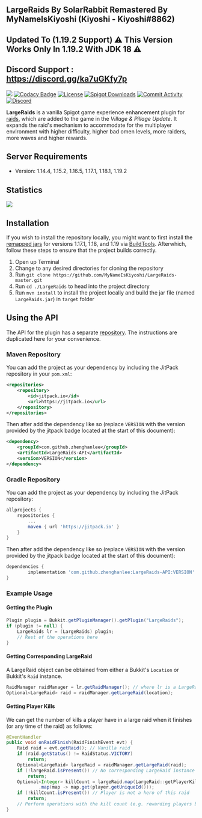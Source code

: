 ## LargeRaids By SolarRabbit Remastered By MyNameIsKiyoshi (Kiyoshi - Kiyoshi#8862)
## Updated To (1.19.2 Support) ⚠ This Version Works Only In 1.19.2 With JDK 18 ⚠
## Discord Support : https://discord.gg/ka7uGKfy7p

[![](https://jitpack.io/v/zhenghanlee/LargeRaids-API.svg)](https://github.com/zhenghanlee/LargeRaids-API)
[![Codacy Badge](https://app.codacy.com/project/badge/Grade/e2b8ef0d41e3404b91a62a35196c7e9e)](https://www.codacy.com/gh/zhenghanlee/LargeRaids/dashboard?utm_source=github.com&utm_medium=referral&utm_content=zhenghanlee/LargeRaids&utm_campaign=Badge_Grade)
[![License](https://img.shields.io/github/license/zhenghanlee/LargeRaids)](https://img.shields.io/github/license/zhenghanlee/LargeRaids)
[![Spigot Downloads](http://badge.henrya.org/spigotbukkit/downloads?spigot=95422&name=spigot_downloads)](https://www.spigotmc.org/resources/largeraids-1-14-x-1-17-x.95422/)
[![Commit Activity](https://img.shields.io/github/commit-activity/m/zhenghanlee/LargeRaids)](https://img.shields.io/github/commit-activity/m/zhenghanlee/LargeRaids)
[![Discord](https://img.shields.io/discord/846941711741222922.svg?logo=discord)](https://discord.gg/YSv7pptDjE)

**LargeRaids** is a vanilla Spigot game experience enhancement plugin for [raids](https://minecraft.fandom.com/wiki/Raid), which are added to the game in the _Village & Pillage Update_. It expands the raid's mechanism to accommodate for the multiplayer environment with higher difficulty, higher bad omen levels, more raiders, more waves and higher rewards.

## Server Requirements

- Version: 1.14.4, 1.15.2, 1.16.5, 1.17.1, 1.18.1, 1.19.2

## Statistics

[![](https://bstats.org/signatures/bukkit/LargeRaids.svg)](https://bstats.org/plugin/bukkit/LargeRaids/13910)

## Installation

If you wish to install the repository locally, you might want to first install the [remapped jars](https://www.spigotmc.org/threads/spigot-bungeecord-1-17-1-17-1.510208/#:~:text=In%20order%20to%20assist%20developers%20with%20the%20transition%20we%20have%20added%20an%20additional%20option%20to%20BuildTools%2C%20%2D%2Dremapped) for versions 1.17.1, 1.18, and 1.19 via [BuildTools](https://hub.spigotmc.org/jenkins/job/BuildTools/). Afterwhich, follow these steps to ensure that the project builds correctly.

1. Open up Terminal
2. Change to any desired directories for cloning the repository
3. Run `git clone https://github.com/MyNameIsKiyoshi/LargeRaids-master.git`
4. Run `cd ./LargeRaids` to head into the project directory
5. Run `mvn install` to install the project locally and build the jar file (named `LargeRaids.jar`) in `target` folder

## Using the API

The API for the plugin has a separate [repository](https://github.com/zhenghanlee/LargeRaids-API). The instructions are duplicated here for your convenience.

### Maven Repository

You can add the project as your dependency by including the JitPack repository in your `pom.xml`:

```xml
<repositories>
	<repository>
		<id>jitpack.io</id>
		<url>https://jitpack.io</url>
	</repository>
</repositories>
```

Then after add the dependency like so (replace `VERSION` with the version provided by the jitpack badge located at the start of this document):

```xml
<dependency>
	<groupId>com.github.zhenghanlee</groupId>
	<artifactId>LargeRaids-API</artifactId>
	<version>VERSION</version>
</dependency>
```

### Gradle Repository

You can add the project as your dependency by including the JitPack repository:

```gradle
allprojects {
	repositories {
		...
		maven { url 'https://jitpack.io' }
	}
}
```

Then after add the dependency like so (replace `VERSION` with the version provided by the jitpack badge located at the start of this document):

```gradle
dependencies {
	    implementation 'com.github.zhenghanlee:LargeRaids-API:VERSION'
}
```

### Example Usage

#### Getting the Plugin

```java
Plugin plugin = Bukkit.getPluginManager().getPlugin("LargeRaids");
if (plugin != null) {
    LargeRaids lr = (LargeRaids) plugin;
    // Rest of the operations here
}
```

#### Getting Corresponding LargeRaid

A LargeRaid object can be obtained from either a Bukkit's `Location` or Bukkit's `Raid` instance.

```java
RaidManager raidManager = lr.getRaidManager(); // where lr is a LargeRaids instance
Optional<LargeRaid> raid = raidManager.getLargeRaid(location);
```

#### Getting Player Kills

We can get the number of kills a player have in a large raid when it finishes (or any time of the raid) as follows:

```java
@EventHandler
public void onRaidFinish(RaidFinishEvent evt) {
    Raid raid = evt.getRaid(); // Vanilla raid
    if (raid.getStatus() != RaidStatus.VICTORY)
        return;
    Optional<LargeRaid> largeRaid = raidManager.getLargeRaid(raid);
    if (!largeRaid.isPresent()) // No corresponding LargeRaid instance
        return;
    Optional<Integer> killCount = largeRaid.map(LargeRaid::getPlayerKills)
            .map(map -> map.get(player.getUniqueId()));
    if (!killCount.isPresent()) // Player is not a hero of this raid
        return;
    // Perform operations with the kill count (e.g. rewarding players based on kill count)
}
```
